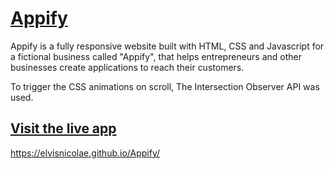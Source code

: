 # <a href="https://elvisnicolae.github.io/Appify/"> Appify </a>

Appify is a fully responsive website built with HTML, CSS and Javascript for a fictional business called "Appify", that helps entrepreneurs and other businesses create applications to reach their customers.

To trigger the CSS animations on scroll, The Intersection Observer API was used.

## <a href="https://elvisnicolae.github.io/Appify/"> Visit the live app </a>

https://elvisnicolae.github.io/Appify/
